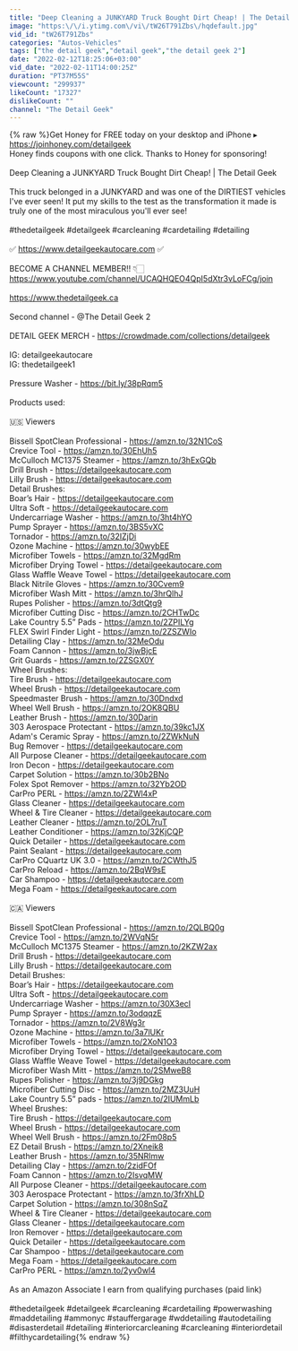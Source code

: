 ```yaml
---
title: "Deep Cleaning a JUNKYARD Truck Bought Dirt Cheap! | The Detail Geek"
image: "https:\/\/i.ytimg.com\/vi\/tW26T791Zbs\/hqdefault.jpg"
vid_id: "tW26T791Zbs"
categories: "Autos-Vehicles"
tags: ["the detail geek","detail geek","the detail geek 2"]
date: "2022-02-12T18:25:06+03:00"
vid_date: "2022-02-11T14:00:25Z"
duration: "PT37M55S"
viewcount: "299937"
likeCount: "17327"
dislikeCount: ""
channel: "The Detail Geek"
---
```

{% raw %}Get Honey for FREE today on your desktop and iPhone ▸ <a rel="nofollow" target="blank" href="https://joinhoney.com/detailgeek">https://joinhoney.com/detailgeek</a><br />Honey finds coupons with one click. Thanks to Honey for sponsoring!<br /><br />Deep Cleaning a JUNKYARD Truck Bought Dirt Cheap! | The Detail Geek<br /><br />This truck belonged in a JUNKYARD and was one of the DIRTIEST vehicles I've ever seen! It put my skills to the test as the transformation it made is truly one of the most miraculous you'll ever see!<br /><br />#thedetailgeek #detailgeek #carcleaning #cardetailing #detailing<br /><br />✅  <a rel="nofollow" target="blank" href="https://www.detailgeekautocare.com">https://www.detailgeekautocare.com</a> ✅ <br /><br />BECOME A CHANNEL MEMBER!! 👇🏻<br /><a rel="nofollow" target="blank" href="https://www.youtube.com/channel/UCAQHQEO4QpI5dXtr3vLoFCg/join">https://www.youtube.com/channel/UCAQHQEO4QpI5dXtr3vLoFCg/join</a><br /><br /><a rel="nofollow" target="blank" href="https://www.thedetailgeek.ca">https://www.thedetailgeek.ca</a><br /><br />Second channel - @The Detail Geek 2 <br /><br />DETAIL GEEK MERCH - <a rel="nofollow" target="blank" href="https://crowdmade.com/collections/detailgeek">https://crowdmade.com/collections/detailgeek</a><br /><br />IG: detailgeekautocare<br />IG: thedetailgeek1<br /><br />Pressure Washer - <a rel="nofollow" target="blank" href="https://bit.ly/38pRqm5">https://bit.ly/38pRqm5</a> <br /><br />Products used:<br /><br />🇺🇸  Viewers<br /><br />Bissell SpotClean Professional - <a rel="nofollow" target="blank" href="https://amzn.to/32N1CoS">https://amzn.to/32N1CoS</a><br />Crevice Tool - <a rel="nofollow" target="blank" href="https://amzn.to/30EhUh5">https://amzn.to/30EhUh5</a><br />McCulloch MC1375 Steamer - <a rel="nofollow" target="blank" href="https://amzn.to/3hExGQb">https://amzn.to/3hExGQb</a><br />Drill Brush - <a rel="nofollow" target="blank" href="https://detailgeekautocare.com">https://detailgeekautocare.com</a><br />Lilly Brush - <a rel="nofollow" target="blank" href="https://detailgeekautocare.com">https://detailgeekautocare.com</a><br />Detail Brushes:<br /> Boar’s Hair - <a rel="nofollow" target="blank" href="https://detailgeekautocare.com">https://detailgeekautocare.com</a><br /> Ultra Soft - <a rel="nofollow" target="blank" href="https://detailgeekautocare.com">https://detailgeekautocare.com</a><br />Undercarriage Washer - <a rel="nofollow" target="blank" href="https://amzn.to/3ht4hYO">https://amzn.to/3ht4hYO</a><br />Pump Sprayer - <a rel="nofollow" target="blank" href="https://amzn.to/3BS5vXC">https://amzn.to/3BS5vXC</a><br />Tornador - <a rel="nofollow" target="blank" href="https://amzn.to/32IZjDi">https://amzn.to/32IZjDi</a><br />Ozone Machine - <a rel="nofollow" target="blank" href="https://amzn.to/30wybEE">https://amzn.to/30wybEE</a><br />Microfiber Towels - <a rel="nofollow" target="blank" href="https://amzn.to/32MgdRm">https://amzn.to/32MgdRm</a><br />Microfiber Drying Towel - <a rel="nofollow" target="blank" href="https://detailgeekautocare.com">https://detailgeekautocare.com</a><br />Glass Waffle Weave Towel - <a rel="nofollow" target="blank" href="https://detailgeekautocare.com">https://detailgeekautocare.com</a><br />Black Nitrile Gloves - <a rel="nofollow" target="blank" href="https://amzn.to/30Cvem9">https://amzn.to/30Cvem9</a><br />Microfiber Wash Mitt - <a rel="nofollow" target="blank" href="https://amzn.to/3hrQlhJ">https://amzn.to/3hrQlhJ</a><br />Rupes Polisher - <a rel="nofollow" target="blank" href="https://amzn.to/3dtQtg9">https://amzn.to/3dtQtg9</a><br />Microfiber Cutting Disc - <a rel="nofollow" target="blank" href="https://amzn.to/2CHTwDc">https://amzn.to/2CHTwDc</a><br />Lake Country 5.5” Pads - <a rel="nofollow" target="blank" href="https://amzn.to/2ZPILYg">https://amzn.to/2ZPILYg</a><br />FLEX Swirl Finder Light - <a rel="nofollow" target="blank" href="https://amzn.to/2ZSZWIo">https://amzn.to/2ZSZWIo</a><br />Detailing Clay - <a rel="nofollow" target="blank" href="https://amzn.to/32MeOdu">https://amzn.to/32MeOdu</a><br />Foam Cannon - <a rel="nofollow" target="blank" href="https://amzn.to/3jwBjcE">https://amzn.to/3jwBjcE</a><br />Grit Guards - <a rel="nofollow" target="blank" href="https://amzn.to/2ZSGX0Y">https://amzn.to/2ZSGX0Y</a><br />Wheel Brushes:<br />     Tire Brush - <a rel="nofollow" target="blank" href="https://detailgeekautocare.com">https://detailgeekautocare.com</a><br />     Wheel Brush - <a rel="nofollow" target="blank" href="https://detailgeekautocare.com">https://detailgeekautocare.com</a><br />     Speedmaster Brush - <a rel="nofollow" target="blank" href="https://amzn.to/30Dndxd">https://amzn.to/30Dndxd</a><br />     Wheel Well Brush - <a rel="nofollow" target="blank" href="https://amzn.to/2OK8QBU">https://amzn.to/2OK8QBU</a><br />Leather Brush - <a rel="nofollow" target="blank" href="https://amzn.to/30Darin">https://amzn.to/30Darin</a><br />303 Aerospace Protectant - <a rel="nofollow" target="blank" href="https://amzn.to/39kc1JX">https://amzn.to/39kc1JX</a><br />Adam's Ceramic Spray - <a rel="nofollow" target="blank" href="https://amzn.to/2ZWkNuN">https://amzn.to/2ZWkNuN</a><br />Bug Remover - <a rel="nofollow" target="blank" href="https://detailgeekautocare.com">https://detailgeekautocare.com</a><br />All Purpose Cleaner - <a rel="nofollow" target="blank" href="https://detailgeekautocare.com">https://detailgeekautocare.com</a><br />Iron Decon - <a rel="nofollow" target="blank" href="https://detailgeekautocare.com">https://detailgeekautocare.com</a><br />Carpet Solution - <a rel="nofollow" target="blank" href="https://amzn.to/30b2BNo">https://amzn.to/30b2BNo</a><br />Folex Spot Remover - <a rel="nofollow" target="blank" href="https://amzn.to/32Yb2OD">https://amzn.to/32Yb2OD</a><br />CarPro PERL - <a rel="nofollow" target="blank" href="https://amzn.to/2ZWl4xP">https://amzn.to/2ZWl4xP</a><br />Glass Cleaner - <a rel="nofollow" target="blank" href="https://detailgeekautocare.com">https://detailgeekautocare.com</a><br />Wheel &amp; Tire Cleaner - <a rel="nofollow" target="blank" href="https://detailgeekautocare.com">https://detailgeekautocare.com</a><br />Leather Cleaner - <a rel="nofollow" target="blank" href="https://amzn.to/2OL7ruT">https://amzn.to/2OL7ruT</a><br />Leather Conditioner - <a rel="nofollow" target="blank" href="https://amzn.to/32KjCQP">https://amzn.to/32KjCQP</a><br />Quick Detailer - <a rel="nofollow" target="blank" href="https://detailgeekautocare.com">https://detailgeekautocare.com</a><br />Paint Sealant - <a rel="nofollow" target="blank" href="https://detailgeekautocare.com">https://detailgeekautocare.com</a><br />CarPro CQuartz UK 3.0 - <a rel="nofollow" target="blank" href="https://amzn.to/2CWthJ5">https://amzn.to/2CWthJ5</a><br />CarPro Reload - <a rel="nofollow" target="blank" href="https://amzn.to/2BqW9sE">https://amzn.to/2BqW9sE</a><br />Car Shampoo - <a rel="nofollow" target="blank" href="https://detailgeekautocare.com">https://detailgeekautocare.com</a><br />Mega Foam - <a rel="nofollow" target="blank" href="https://detailgeekautocare.com">https://detailgeekautocare.com</a><br /><br />🇨🇦 Viewers<br /><br />Bissell SpotClean Professional - <a rel="nofollow" target="blank" href="https://amzn.to/2QLBQ0g">https://amzn.to/2QLBQ0g</a><br />Crevice Tool - <a rel="nofollow" target="blank" href="https://amzn.to/2WVqN5r">https://amzn.to/2WVqN5r</a><br />McCulloch MC1375 Steamer - <a rel="nofollow" target="blank" href="https://amzn.to/2KZW2ax">https://amzn.to/2KZW2ax</a><br />Drill Brush - <a rel="nofollow" target="blank" href="https://detailgeekautocare.com">https://detailgeekautocare.com</a><br />Lilly Brush - <a rel="nofollow" target="blank" href="https://detailgeekautocare.com">https://detailgeekautocare.com</a><br />Detail Brushes:<br />Boar’s Hair - <a rel="nofollow" target="blank" href="https://detailgeekautocare.com">https://detailgeekautocare.com</a><br />Ultra Soft - <a rel="nofollow" target="blank" href="https://detailgeekautocare.com">https://detailgeekautocare.com</a><br />Undercarriage Washer - <a rel="nofollow" target="blank" href="https://amzn.to/30X3ecI">https://amzn.to/30X3ecI</a><br />Pump Sprayer - <a rel="nofollow" target="blank" href="https://amzn.to/3odqqzE">https://amzn.to/3odqqzE</a><br />Tornador - <a rel="nofollow" target="blank" href="https://amzn.to/2V8Wg3r">https://amzn.to/2V8Wg3r</a><br />Ozone Machine - <a rel="nofollow" target="blank" href="https://amzn.to/3a7lUKr">https://amzn.to/3a7lUKr</a><br />Microfiber Towels - <a rel="nofollow" target="blank" href="https://amzn.to/2XoN1O3">https://amzn.to/2XoN1O3</a><br />Microfiber Drying Towel - <a rel="nofollow" target="blank" href="https://detailgeekautocare.com">https://detailgeekautocare.com</a><br />Glass Waffle Weave Towel - <a rel="nofollow" target="blank" href="https://detailgeekautocare.com">https://detailgeekautocare.com</a><br />Microfiber Wash Mitt - <a rel="nofollow" target="blank" href="https://amzn.to/2SMweB8">https://amzn.to/2SMweB8</a><br />Rupes Polisher - <a rel="nofollow" target="blank" href="https://amzn.to/3j9DGkg">https://amzn.to/3j9DGkg</a><br />Microfiber Cutting Disc - <a rel="nofollow" target="blank" href="https://amzn.to/2MZ3UuH">https://amzn.to/2MZ3UuH</a><br />Lake Country 5.5” pads - <a rel="nofollow" target="blank" href="https://amzn.to/2IUMmLb">https://amzn.to/2IUMmLb</a><br />Wheel Brushes:<br />     Tire Brush - <a rel="nofollow" target="blank" href="https://detailgeekautocare.com">https://detailgeekautocare.com</a><br />     Wheel Brush - <a rel="nofollow" target="blank" href="https://detailgeekautocare.com">https://detailgeekautocare.com</a><br />     Wheel Well Brush - <a rel="nofollow" target="blank" href="https://amzn.to/2Fm08p5">https://amzn.to/2Fm08p5</a><br />     EZ Detail Brush - <a rel="nofollow" target="blank" href="https://amzn.to/2Xneik8">https://amzn.to/2Xneik8</a><br />Leather Brush - <a rel="nofollow" target="blank" href="https://amzn.to/35NRImw">https://amzn.to/35NRImw</a><br />Detailing Clay - <a rel="nofollow" target="blank" href="https://amzn.to/2zidFOf">https://amzn.to/2zidFOf</a><br />Foam Cannon - <a rel="nofollow" target="blank" href="https://amzn.to/2IsvqMW">https://amzn.to/2IsvqMW</a><br />All Purpose Cleaner - <a rel="nofollow" target="blank" href="https://detailgeekautocare.com">https://detailgeekautocare.com</a><br />303 Aerospace Protectant - <a rel="nofollow" target="blank" href="https://amzn.to/3frXhLD">https://amzn.to/3frXhLD</a><br />Carpet Solution - <a rel="nofollow" target="blank" href="https://amzn.to/308nSqZ">https://amzn.to/308nSqZ</a><br />Wheel &amp; Tire Cleaner - <a rel="nofollow" target="blank" href="https://detailgeekautocare.com">https://detailgeekautocare.com</a><br />Glass Cleaner - <a rel="nofollow" target="blank" href="https://detailgeekautocare.com">https://detailgeekautocare.com</a><br />Iron Remover - <a rel="nofollow" target="blank" href="https://detailgeekautocare.com">https://detailgeekautocare.com</a><br />Quick Detailer - <a rel="nofollow" target="blank" href="https://detailgeekautocare.com">https://detailgeekautocare.com</a><br />Car Shampoo - <a rel="nofollow" target="blank" href="https://detailgeekautocare.com">https://detailgeekautocare.com</a><br />Mega Foam - <a rel="nofollow" target="blank" href="https://detailgeekautocare.com">https://detailgeekautocare.com</a><br />CarPro PERL - <a rel="nofollow" target="blank" href="https://amzn.to/2yv0wl4">https://amzn.to/2yv0wl4</a><br /><br />As an Amazon Associate I earn from qualifying purchases (paid link)<br /><br />#thedetailgeek #detailgeek #carcleaning #cardetailing #powerwashing #maddetailing #ammonyc #stauffergarage #wddetailing #autodetailing #disasterdetail #detailing #interiorcarcleaning #carcleaning #interiordetail #filthycardetailing{% endraw %}
